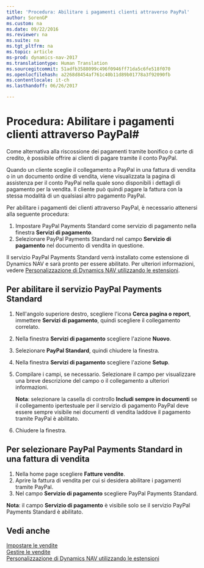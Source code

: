 ```yaml
---
title: 'Procedura: Abilitare i pagamenti clienti attraverso PayPal'
author: SorenGP
ms.custom: na
ms.date: 09/22/2016
ms.reviewer: na
ms.suite: na
ms.tgt_pltfrm: na
ms.topic: article
ms-prod: dynamics-nav-2017
ms.translationtype: Human Translation
ms.sourcegitcommit: 51adfb3588099c496f0946ff71da5c6fe518f070
ms.openlocfilehash: a2268d8454af761c40b11d89b01778a3f92090fb
ms.contentlocale: it-ch
ms.lasthandoff: 06/26/2017

---
```


# <a name="how-to-enable-customer-payments-through-paypal"></a>Procedura: Abilitare i pagamenti clienti attraverso PayPal#
Come alternativa alla riscossione dei pagamenti tramite bonifico o carte di credito, è possibile offrire ai clienti di pagare tramite il conto PayPal.

Quando un cliente sceglie il collegamento a PayPal in una fattura di vendita o in un documento ordine di vendita, viene visualizzata la pagina di assistenza per il conto PayPal nella quale sono disponibili i dettagli di pagamento per la vendita. Il cliente può quindi pagare la fattura con la stessa modalità di un qualsiasi altro pagamento PayPal.

Per abilitare i pagamenti dei clienti attraverso PayPal, è necessario attenersi alla seguente procedura:

1. Impostare PayPal Payments Standard come servizio di pagamento nella finestra **Servizi di pagamento**.
2. Selezionare PayPal Payments Standard nel campo **Servizio di pagamento** nel documento di vendita in questione.

Il servizio PayPal Payments Standard verrà installato come estensione di Dynamics NAV e sarà pronto per essere abilitato. Per ulteriori informazioni, vedere [Personalizzazione di Dynamics NAV utilizzando le estensioni](ui-extensions.md).

## <a name="to-enable-the-paypal-payments-standard-service"></a>Per abilitare il servizio PayPal Payments Standard
1. Nell'angolo superiore destro, scegliere l'icona **Cerca pagina o report**, immettere **Servizi di pagamento**, quindi scegliere il collegamento correlato.  
2. Nella finestra **Servizi di pagamento** scegliere l'azione **Nuovo**.
3. Selezionare **PayPal Standard**, quindi chiudere la finestra.
4. Nella finestra **Servizi di pagamento** scegliere l'azione **Setup**.
5. Compilare i campi, se necessario. Selezionare il campo per visualizzare una breve descrizione del campo o il collegamento a ulteriori informazioni.

    **Nota**: selezionare la casella di controllo **Includi sempre in documenti** se il collegamento ipertestuale per il servizio di pagamento PayPal deve essere sempre visibile nei documenti di vendita laddove il pagamento tramite PayPal è abilitato.

6. Chiudere la finestra.

## <a name="to-select-paypal-payments-standard-on-a-sales-invoice"></a>Per selezionare PayPal Payments Standard in una fattura di vendita
1. Nella home page scegliere **Fatture vendite**.
2. Aprire la fattura di vendita per cui si desidera abilitare i pagamenti tramite PayPal.
3. Nel campo **Servizio di pagamento** scegliere PayPal Payments Standard.

**Nota**: il campo **Servizio di pagamento** è visibile solo se il servizio PayPal Payments Standard è abilitato.   

## <a name="see-also"></a>Vedi anche  
[Impostare le vendite](sales-setup-sales.md)  
[Gestire le vendite](sales-manage-sales.md)  
[Personalizzazione di Dynamics NAV utilizzando le estensioni](ui-extensions.md)

